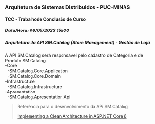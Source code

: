 ### Arquitetura de Sistemas Distribuidos - PUC-MINAS

#### TCC - Trabalhode Conclusão de Curso

##### Data/Hora: 06/05/2023 15h00

##### Arquitetura da API SM.Catalog (Store Management) - Gestão de Loja

<p>A API SM.Catalog será responsavel pelo cadastro de Categoria e de Produto</>
SM.Catalog
<br/>-Core
<br/>&nbsp; -SM.Catalog.Core.Application
<br/>&nbsp; -SM.Catalog.Core.Domain
<br/>-Infrastructure
<br/>&nbsp; -SM.Catalog.Infrastructure
<br/>-Apresentation
<br/>&nbsp; -SM.Catalog.Apresentation.Api

<blockquote>
  <p>
    Referência para o desenvolvimento da APi SM.Catalog
  </p>
  <p>

[Implementing a Clean Architecture in ASP.NET Core 6](https://patelalpeshn.medium.com/implementing-a-clean-architecture-in-asp-net-core-6-985a31f717f5)

  </p>

</blockquote>
